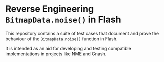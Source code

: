 # Reverse Engineering `BitmapData.noise()` in Flash

This repository contains a suite of test cases that document and prove the
behaviour of the `BitmapData.noise()` function in Flash.

It is intended as an aid for developing and testing compatible
implementations in projects like NME and Gnash.
